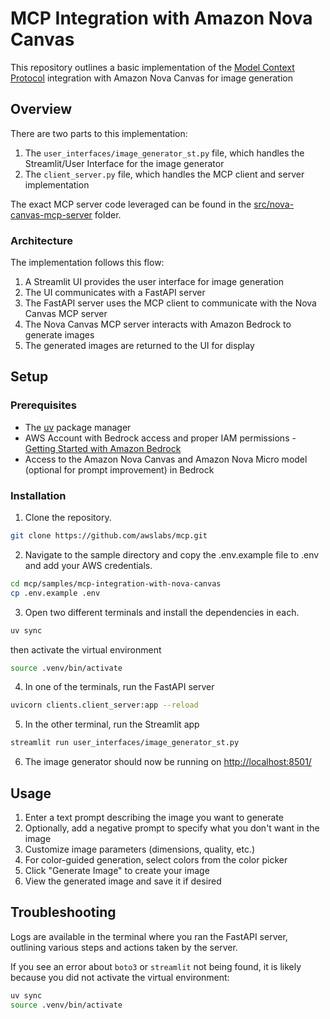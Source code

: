# MCP Integration with Amazon Nova Canvas

This repository outlines a basic implementation of the [Model Context Protocol](https://modelcontextprotocol.io/) integration with Amazon Nova Canvas for image generation

## Overview

There are two parts to this implementation:

1. The `user_interfaces/image_generator_st.py` file, which handles the Streamlit/User Interface for the image generator
2. The `client_server.py` file, which handles the MCP client and server implementation

The exact MCP server code leveraged can be found in the [src/nova-canvas-mcp-server](../../src/nova-canvas-mcp-server/) folder.

### Architecture

The implementation follows this flow:
1. A Streamlit UI provides the user interface for image generation
2. The UI communicates with a FastAPI server
3. The FastAPI server uses the MCP client to communicate with the Nova Canvas MCP server
4. The Nova Canvas MCP server interacts with Amazon Bedrock to generate images
5. The generated images are returned to the UI for display

## Setup

### Prerequisites

- The [uv](https://docs.astral.sh/uv/getting-started/installation/) package manager
- AWS Account with Bedrock access and proper IAM permissions - [Getting Started with Amazon Bedrock](https://docs.aws.amazon.com/bedrock/latest/userguide/getting-started.html)
- Access to the Amazon Nova Canvas and Amazon Nova Micro model (optional for prompt improvement) in Bedrock

### Installation

1. Clone the repository.

```bash
git clone https://github.com/awslabs/mcp.git
```

2. Navigate to the sample directory and copy the .env.example file to .env and add your AWS credentials.

```bash
cd mcp/samples/mcp-integration-with-nova-canvas
cp .env.example .env
```

3. Open two different terminals and install the dependencies in each.

```bash
uv sync
```

then activate the virtual environment

```bash
source .venv/bin/activate
```
4. In one of the terminals, run the FastAPI server

```bash
uvicorn clients.client_server:app --reload
```

5. In the other terminal, run the Streamlit app

```bash
streamlit run user_interfaces/image_generator_st.py
```

6. The image generator should now be running on [http://localhost:8501/](http://localhost:8501/)

## Usage

1. Enter a text prompt describing the image you want to generate
2. Optionally, add a negative prompt to specify what you don't want in the image
3. Customize image parameters (dimensions, quality, etc.)
4. For color-guided generation, select colors from the color picker
5. Click "Generate Image" to create your image
6. View the generated image and save it if desired

## Troubleshooting

Logs are available in the terminal where you ran the FastAPI server, outlining various steps and actions taken by the server.

If you see an error about `boto3` or `streamlit` not being found, it is likely because you did not activate the virtual environment:

```bash
uv sync
source .venv/bin/activate
